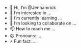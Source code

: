 - 👋 Hi, I’m @Jenhamrick
- 👀 I’m interested in ...
- 🌱 I’m currently learning ...
- 💞️ I’m looking to collaborate on ...
- 📫 How to reach me ...
- 😄 Pronouns: ...
- ⚡ Fun fact: ...

<!---
Jenhamrick/Jenhamrick is a ✨ special ✨ repository because its `README.md` (this file) appears on your GitHub profile.
You can click the Preview link to take a look at your changes.
--->
